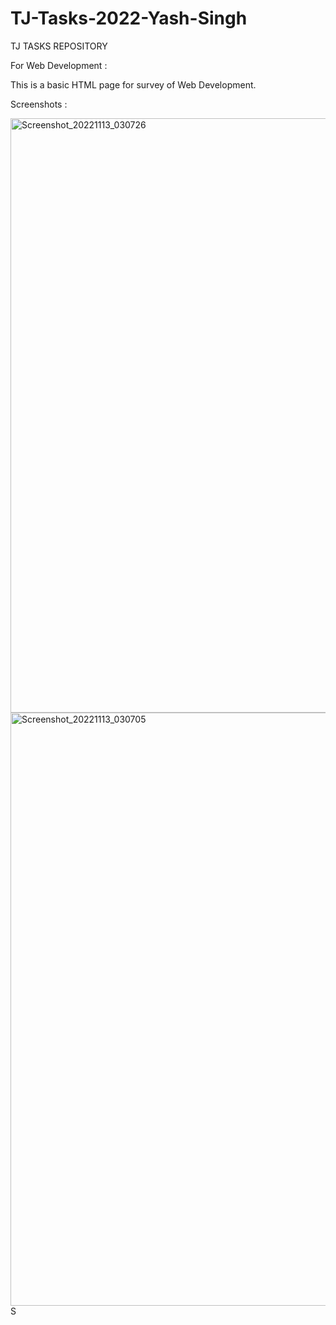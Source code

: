# TJ-Tasks-2022-Yash-Singh
TJ TASKS REPOSITORY

For Web Development :

This is a basic HTML page for survey of Web Development.

Screenshots :

<img width="951" alt="Screenshot_20221113_030726" src="https://user-images.githubusercontent.com/115812329/201495539-6d203cd3-91a9-46f3-9032-5ac418ad3828.png">

<img width="949" alt="Screenshot_20221113_030705" src="https://user-images.githubusercontent.com/115812329/201495542-97ad53d6-fa0a-443b-8ce8-7555eabd60ab.png">

<img width="14" alt="Screenshot_20221113_030718" src="https://user-images.githubusercontent.com/115812329/201495546-69637313-bb12-469a-96f7-64e6dfefdecc.png">

